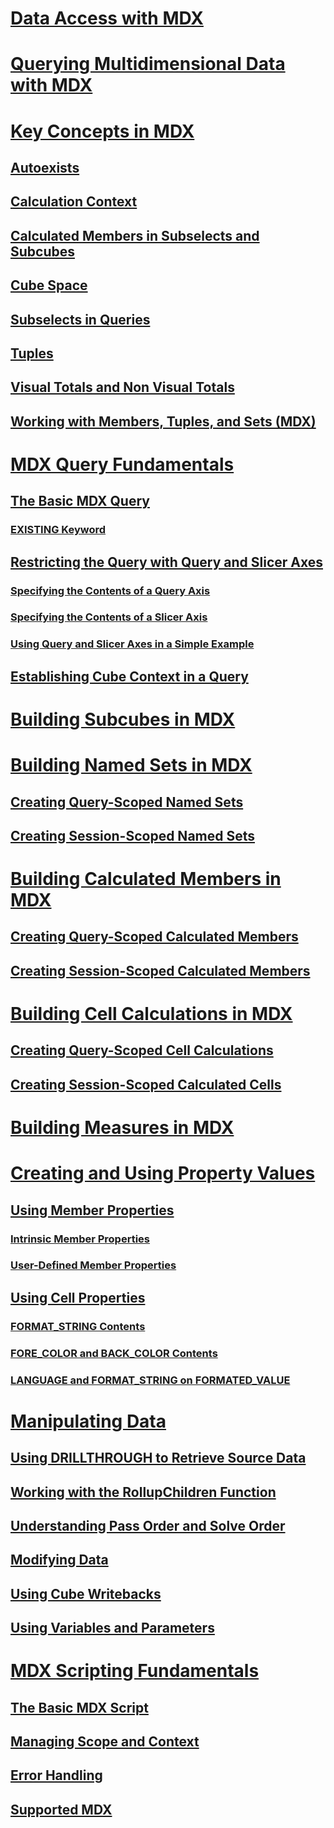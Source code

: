 # [Data Access with MDX](multidimensional-model-data-access-analysis-services-multidimensional-data.md)
# [Querying Multidimensional Data with MDX](querying-multidimensional-data-with-mdx.md)
# [Key Concepts in MDX](../key-concepts-in-mdx-analysis-services.md)
## [Autoexists](autoexists.md)
## [Calculation Context](calculation-context.md)
## [Calculated Members in Subselects and Subcubes](calculated-members-in-subselects-and-subcubes.md)
## [Cube Space](cube-space.md)
## [Subselects in Queries](subselects-in-queries.md)
## [Tuples](tuples.md)
## [Visual Totals and Non Visual Totals](visual-totals-and-non-visual-totals.md)
## [Working with Members, Tuples, and Sets (MDX)](working-with-members-tuples-and-sets-mdx.md)
# [MDX Query Fundamentals](mdx-query-fundamentals-analysis-services.md)
## [The Basic MDX Query](mdx-query-the-basic-query.md)
### [EXISTING Keyword](mdx-query-existing-keyword.md)
## [Restricting the Query with Query and Slicer Axes](mdx-query-and-slicer-axes-restricting-the-query.md)
### [Specifying the Contents of a Query Axis](mdx-query-and-slicer-axes-specify-the-contents-of-a-query-axis.md)
### [Specifying the Contents of a Slicer Axis](mdx-query-and-slicer-axes-specify-the-contents-of-a-slicer-axis.md)
### [Using Query and Slicer Axes in a Simple Example](mdx-query-and-slicer-axes-using-axes-in-a-simple-example.md)
## [Establishing Cube Context in a Query](establishing-cube-context-in-a-query-mdx.md)
# [Building Subcubes in MDX](building-subcubes-in-mdx-mdx.md)
# [Building Named Sets in MDX](mdx-named-sets-building-named-sets.md)
## [Creating Query-Scoped Named Sets](mdx-named-sets-creating-query-scoped-named-sets.md)
## [Creating Session-Scoped Named Sets](mdx-named-sets-creating-session-scoped-named-sets.md)
# [Building Calculated Members in MDX](mdx-calculated-members-building-calculated-members.md)
## [Creating Query-Scoped Calculated Members](mdx-calculated-members-query-scoped-calculated-members.md)
## [Creating Session-Scoped Calculated Members](mdx-calculated-members-session-scoped-calculated-members.md)
# [Building Cell Calculations in MDX](mdx-cell-calculations-build-cell-calculations.md)
## [Creating Query-Scoped Cell Calculations](mdx-cell-calculations-query-scoped-cell-calculations.md)
## [Creating Session-Scoped Calculated Cells](mdx-cell-calculations-session-scoped-calculated-cells.md)
# [Building Measures in MDX](mdx-building-measures.md)
# [Creating and Using Property Values](../../creating-and-using-property-values-mdx.md)
## [Using Member Properties](mdx-member-properties.md)
### [Intrinsic Member Properties](mdx-member-properties-intrinsic-member-properties.md)
### [User-Defined Member Properties](mdx-member-properties-user-defined-member-properties.md)
## [Using Cell Properties](mdx-cell-properties-using-cell-properties.md)
### [FORMAT_STRING Contents](mdx-cell-properties-format-string-contents.md)
### [FORE_COLOR and BACK_COLOR Contents](mdx-cell-properties-fore-color-and-back-color-contents.md)
### [LANGUAGE and FORMAT_STRING on FORMATED_VALUE](mdx-cell-properties-formatted-value-property.md)
# [Manipulating Data](mdx-data-manipulation-manipulating-data.md)
## [Using DRILLTHROUGH to Retrieve Source Data](mdx-data-manipulation-retrieve-source-data-using-drillthrough.md)
## [Working with the RollupChildren Function](mdx-data-manipulation-rollupchildren-function.md)
## [Understanding Pass Order and Solve Order](mdx-data-manipulation-understanding-pass-order-and-solve-order.md)
## [Modifying Data](mdx-data-modification-modifying-data.md)
## [Using Cube Writebacks](mdx-data-modification-using-cube-writebacks.md)
## [Using Variables and Parameters](using-variables-and-parameters-mdx.md)
# [MDX Scripting Fundamentals](mdx-scripting-fundamentals-analysis-services.md)
## [The Basic MDX Script](the-basic-mdx-script-mdx.md)
## [Managing Scope and Context](managing-scope-and-context-mdx.md)
## [Error Handling](error-handling-mdx.md)
## [Supported MDX](supported-mdx-mdx.md)

